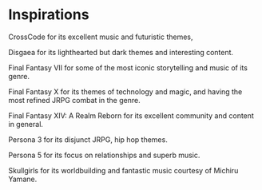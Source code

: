 # Inspirations
CrossCode for its excellent music and futuristic themes,

Disgaea for its lighthearted but dark themes and interesting content.

Final Fantasy VII for some of the most iconic storytelling and music of its genre.

Final Fantasy X for its themes of technology and magic, and having the most refined JRPG combat in the genre.

Final Fantasy XIV: A Realm Reborn for its excellent community and content in general.

Persona 3 for its disjunct JRPG, hip hop themes.

Persona 5 for its focus on relationships and superb music.

Skullgirls for its worldbuilding and fantastic music courtesy of Michiru Yamane.
